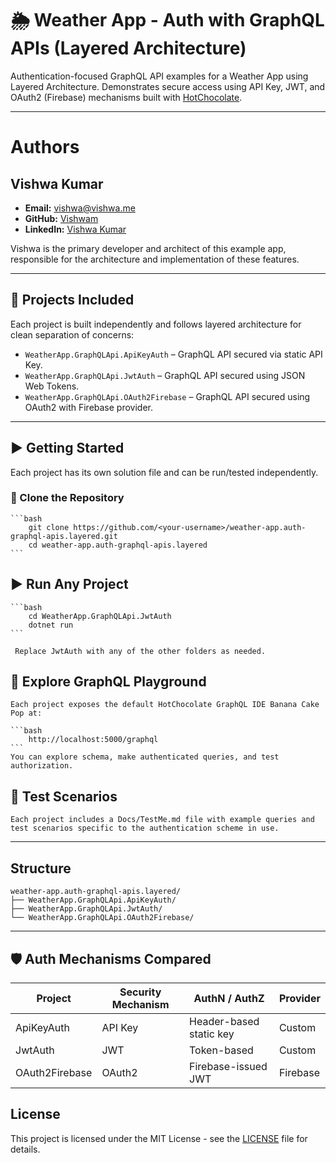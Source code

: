 # 🌦️ Weather App - Auth with GraphQL APIs (Layered Architecture)

Authentication-focused GraphQL API examples for a Weather App using Layered Architecture. Demonstrates secure access using API Key, JWT, and OAuth2 (Firebase) mechanisms built with [HotChocolate](https://chillicream.com/docs/hotchocolate).

---
# Authors

## Vishwa Kumar

- **Email:** vishwa@vishwa.me
- **GitHub:** [Vishwam](https://github.com/vishwamkumar)
- **LinkedIn:** [Vishwa Kumar](https://www.linkedin.com/in/vishwamohan)

Vishwa is the primary developer and architect of this example app, responsible for the architecture and implementation of these features.

---

## 📁 Projects Included

Each project is built independently and follows layered architecture for clean separation of concerns:

- `WeatherApp.GraphQLApi.ApiKeyAuth` – GraphQL API secured via static API Key.
- `WeatherApp.GraphQLApi.JwtAuth` – GraphQL API secured using JSON Web Tokens.
- `WeatherApp.GraphQLApi.OAuth2Firebase` – GraphQL API secured using OAuth2 with Firebase provider.

---

## ▶️ Getting Started

Each project has its own solution file and can be run/tested independently.

### 🧱 Clone the Repository

    ```bash
        git clone https://github.com/<your-username>/weather-app.auth-graphql-apis.layered.git
        cd weather-app.auth-graphql-apis.layered
    ```


## ▶️ Run Any Project

    ```bash
        cd WeatherApp.GraphQLApi.JwtAuth
        dotnet run
    ```
        
     Replace JwtAuth with any of the other folders as needed.


## 🔎 Explore GraphQL Playground
    Each project exposes the default HotChocolate GraphQL IDE Banana Cake Pop at:

    ```bash
        http://localhost:5000/graphql
    ```
    You can explore schema, make authenticated queries, and test authorization.



## 🧪 Test Scenarios
    Each project includes a Docs/TestMe.md file with example queries and test scenarios specific to the authentication scheme in use.

---

## Structure

    weather-app.auth-graphql-apis.layered/
    ├── WeatherApp.GraphQLApi.ApiKeyAuth/
    ├── WeatherApp.GraphQLApi.JwtAuth/
    └── WeatherApp.GraphQLApi.OAuth2Firebase/

---

## 🛡️ Auth Mechanisms Compared

| Project        | Security Mechanism | AuthN / AuthZ           | Provider |
| -------------- | ------------------ | ----------------------- | -------- |
| ApiKeyAuth     | API Key            | Header-based static key | Custom   |
| JwtAuth        | JWT                | Token-based             | Custom   |
| OAuth2Firebase | OAuth2             | Firebase-issued JWT     | Firebase |


## License

This project is licensed under the MIT License - see the [LICENSE](LICENSE) file for details.